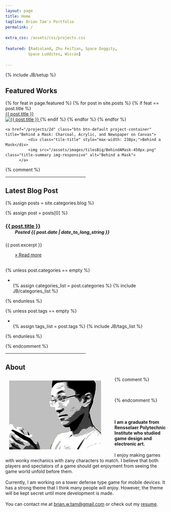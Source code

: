 ```yaml
---
layout: page
title: Home
tagline: Brian Tam's Portfolio
permalink: /

extra_css: /assets/css/projects.css

featured: [Radioland, Zhu FeiTian, Space Doggity, 
          Space Luddites, Wiccan]

---
```

{% include JB/setup %}

## Featured Works

<div class="projects-grid">
    {% for feat in page.featured %}
      {% for post in site.posts %}
      {% if feat == post.title %}
          <a href="{{ post.url }}" class="btn btn-default project-container" title="{{ post.title }}: {{ post.tagline }}">
              <div class="tile-title">{{ post.title }}</div>
              <img src="/assets/images/tilesBig/{{ post.title }}-450px.png" class="title-summary img-responsive" alt="{{ post.title }}">
          </a>
      {% endif %}
      {% endfor %}
    {% endfor %}

    <a href="/projects/2d" class="btn btn-default project-container" title="Behind a Mask: Charcoal, Acrylic, and Newspaper on Canvas">
              <div class="tile-title" style="max-width: 238px;">Behind a Mask</div>
              <img src="/assets/images/tilesBig/BehindAMask-450px.png" class="title-summary img-responsive" alt="Behind a Mask">
          </a>

</div>

{% comment %}
<hr style="width: 50%;">

## Latest Blog Post

{% assign posts = site.categories.blog %}

{% assign post = posts[0] %}

  <h3 style="margin-bottom: 0px;" id="{{ post.title | replace:' ','-'}}"><a href="{{ post.url }}">{{ post.title }}</a></h3>

  <h5 style="margin-top: 0px; margin-left: 30px;"> Posted {{ post.date | date_to_long_string }}</h5>

  {{ post.excerpt }}

  <a href="{{ post.url }}" style="margin-left: 30px;">&raquo; Read more</a>
  <br><br>

  {% unless post.categories == empty %}
  <ul class="tag_box inline">
    <li><i class="icon-folder-open"></i></li>
    {% assign categories_list = post.categories %}
    {% include JB/categories_list %}
  </ul>
  {% endunless %}  

  {% unless post.tags == empty %}
  <ul class="tag_box inline">
    <li><i class="icon-tags"></i></li>
    {% assign tags_list = post.tags %}
    {% include JB/tags_list %}
  </ul>
  {% endunless %}  

{% endcomment %}

<hr style="width: 50%;">

## About

<span style="clear:both"></span>

{% comment %}
<img src="/assets/images/brian.png" class="btn btn-default project-container" style="float: left; margin-right: 30px; padding: 12px;">

<br><br>
{% endcomment %}

<br>
<h4>I am a graduate from Rensselaer Polytechnic Institute who studied game design and electronic art.</h4>


I enjoy making games with wonky mechanics with zany characters to match. I believe that both players and spectators of a game should get enjoyment from seeing the game world unfold before them.
<br><br>
Currently, I am working on a tower defense type game for mobile devices. It has a strong theme that I think many people will enjoy. However, the theme will be kept secret until more development is made.
<br><br>
You can contact me at [brian.w.tam@gmail.com](mailto:brian.w.tam@gmail.com) or check out my [resume](/assets/BrianTam-Resume.pdf).

<br><br>

